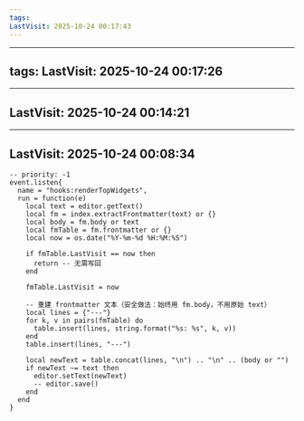 ```yaml
---
tags: 
LastVisit: 2025-10-24 00:17:43
---
```

---
tags: 
LastVisit: 2025-10-24 00:17:26
---
---
LastVisit: 2025-10-24 00:14:21
---
---
LastVisit: 2025-10-24 00:08:34
---

```space-lua
-- priority: -1
event.listen{
  name = "hooks:renderTopWidgets",
  run = function(e)
    local text = editor.getText()
    local fm = index.extractFrontmatter(text) or {}
    local body = fm.body or text
    local fmTable = fm.frontmatter or {}
    local now = os.date("%Y-%m-%d %H:%M:%S")

    if fmTable.LastVisit == now then
      return -- 无需写回
    end

    fmTable.LastVisit = now

    -- 重建 frontmatter 文本（安全做法：始终用 fm.body，不用原始 text）
    local lines = {"---"}
    for k, v in pairs(fmTable) do
      table.insert(lines, string.format("%s: %s", k, v))
    end
    table.insert(lines, "---")

    local newText = table.concat(lines, "\n") .. "\n" .. (body or "")
    if newText ~= text then
      editor.setText(newText)
      -- editor.save()
    end
  end
}
```